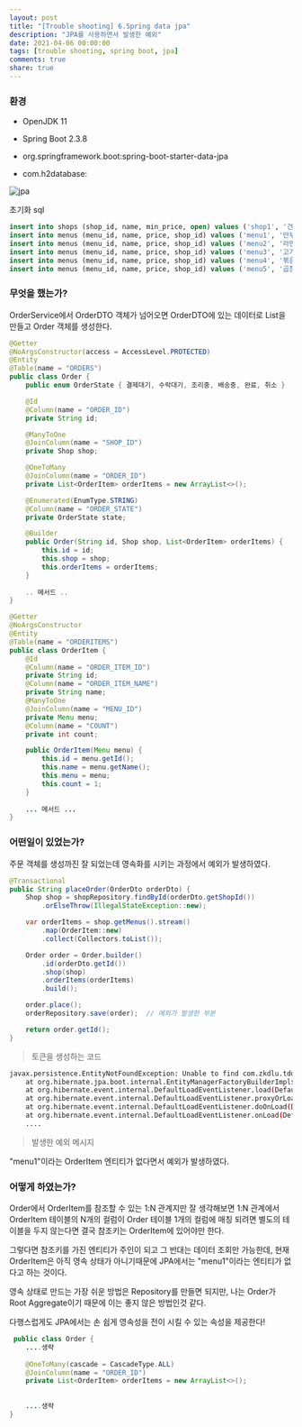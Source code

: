 ```yaml
---
layout: post
title: "[Trouble shooting] 6.Spring data jpa"
description: "JPA를 사용하면서 발생한 예외"
date: 2021-04-06 00:00:00
tags: [trouble shooting, spring boot, jpa]
comments: true
share: true
---
```


### 환경

- OpenJDK 11

- Spring Boot 2.3.8
- org.springframework.boot:spring-boot-starter-data-jpa
- com.h2database:

![jpa](https://zkdlu.github.io/images/troubleshooting/jpa.png)



초기화 sql

```sql
insert into shops (shop_id, name, min_price, open) values ('shop1', '건s shop', 10000, true);
insert into menus (menu_id, name, price, shop_id) values ('menu1', '만두', 3000, 'shop1');
insert into menus (menu_id, name, price, shop_id) values ('menu2', '라면', 4000, 'shop1');
insert into menus (menu_id, name, price, shop_id) values ('menu3', '고기', 3000, 'shop1');
insert into menus (menu_id, name, price, shop_id) values ('menu4', '볶음밥', 2000, 'shop1');
insert into menus (menu_id, name, price, shop_id) values ('menu5', '곱창', 5000, 'shop1');
```



### 무엇을 했는가?

OrderService에서 OrderDTO 객체가 넘어오면 OrderDTO에 있는 데이터로 List<OrderItem>을 만들고 Order 객체를 생성한다.

```java
@Getter
@NoArgsConstructor(access = AccessLevel.PROTECTED)
@Entity
@Table(name = "ORDERS")
public class Order {
    public enum OrderState { 결제대기, 수락대기, 조리중, 배송중, 완료, 취소 }

    @Id
    @Column(name = "ORDER_ID")
    private String id;

    @ManyToOne
    @JoinColumn(name = "SHOP_ID")
    private Shop shop;

    @OneToMany
    @JoinColumn(name = "ORDER_ID")
    private List<OrderItem> orderItems = new ArrayList<>();

    @Enumerated(EnumType.STRING)
    @Column(name = "ORDER_STATE")
    private OrderState state;

    @Builder
    public Order(String id, Shop shop, List<OrderItem> orderItems) {
        this.id = id;
        this.shop = shop;
        this.orderItems = orderItems;
    }
    
    .. 메서드 ..
}

@Getter
@NoArgsConstructor
@Entity
@Table(name = "ORDERITEMS")
public class OrderItem {
    @Id
    @Column(name = "ORDER_ITEM_ID")
    private String id;
    @Column(name = "ORDER_ITEM_NAME")
    private String name;
    @ManyToOne
    @JoinColumn(name = "MENU_ID")
    private Menu menu;
    @Column(name = "COUNT")
    private int count;

    public OrderItem(Menu menu) {
        this.id = menu.getId();
        this.name = menu.getName();
        this.menu = menu;
        this.count = 1;
    }
    
    ... 메서드 ...
}
```



### 어떤일이 있었는가?

주문 객체를 생성까진 잘 되었는데 영속화를 시키는 과정에서 예외가 발생하였다.

```java
@Transactional
public String placeOrder(OrderDto orderDto) {
    Shop shop = shopRepository.findById(orderDto.getShopId())
        .orElseThrow(IllegalStateException::new);

    var orderItems = shop.getMenus().stream()
        .map(OrderItem::new)
        .collect(Collectors.toList());

    Order order = Order.builder()
        .id(orderDto.getId())
        .shop(shop)
        .orderItems(orderItems)
        .build();

    order.place();
    orderRepository.save(order);  // 예외가 발생한 부분

    return order.getId();
}
```

> 토큰을 생성하는 코드



```bash
javax.persistence.EntityNotFoundException: Unable to find com.zkdlu.tdd.domain.order.OrderItem with id menu1
	at org.hibernate.jpa.boot.internal.EntityManagerFactoryBuilderImpl$JpaEntityNotFoundDelegate.handleEntityNotFound(EntityManagerFactoryBuilderImpl.java:163) ~[hibernate-core-5.4.28.Final.jar:5.4.28.Final]
	at org.hibernate.event.internal.DefaultLoadEventListener.load(DefaultLoadEventListener.java:216) ~[hibernate-core-5.4.28.Final.jar:5.4.28.Final]
	at org.hibernate.event.internal.DefaultLoadEventListener.proxyOrLoad(DefaultLoadEventListener.java:332) ~[hibernate-core-5.4.28.Final.jar:5.4.28.Final]
	at org.hibernate.event.internal.DefaultLoadEventListener.doOnLoad(DefaultLoadEventListener.java:108) ~[hibernate-core-5.4.28.Final.jar:5.4.28.Final]
	at org.hibernate.event.internal.DefaultLoadEventListener.onLoad(DefaultLoadEventListener.java:74) ~[hibernate-core-5.4.28.Final.jar:5.4.28.Final]
	....
```

> 발생한 예외 메시지

"menu1"이라는 OrderItem 엔티티가 없다면서 예외가 발생하였다.



### 어떻게 하였는가?

Order에서 OrderItem를 참조할 수 있는 1:N 관계지만 잘 생각해보면 1:N 관계에서 OrderItem 테이블의 N개의 컬럼이 Order 테이블 1개의 컬럼에 매칭 되려면 별도의 테이블을 두지 않는다면 결국 참조키는 OrderItem에 있어야만 한다. 

그렇다면 참조키를 가진 엔티티가 주인이 되고 그 반대는 데이터 조회만 가능한데, 현재 OrderItem은 아직 영속 상태가 아니기때문에 JPA에서는 "menu1"이라는 엔티티가 없다고 하는 것이다.

영속 상태로 만드는 가장 쉬운 방법은 Repository를 만들면 되지만,  나는 Order가 Root Aggregate이기 때문에 이는 좋지 않은 방법인것 같다.



다행스럽게도 JPA에서는 손 쉽게 영속성을 전이 시킬 수 있는 속성을 제공한다!

```java
 public class Order {
    ....생략
 
    @OneToMany(cascade = CascadeType.ALL)
    @JoinColumn(name = "ORDER_ID")
    private List<OrderItem> orderItems = new ArrayList<>();
    
    
    ....생략
}
```
